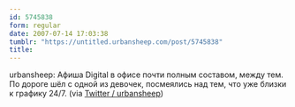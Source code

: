 ```yaml
---
id: 5745838
form: regular
date: 2007-07-14 17:03:38
tumblr: "https://untitled.urbansheep.com/post/5745838"
title:
---
```


<p>urbansheep: Афиша Digital в офисе почти полным составом, между тем. По дороге шёл с одной из девочек, посмеялись над тем, что уже близки к графику 24/7. (via <a href="http://twitter.com/urbansheep/statuses/149713152">Twitter / urbansheep</a>)</p>

